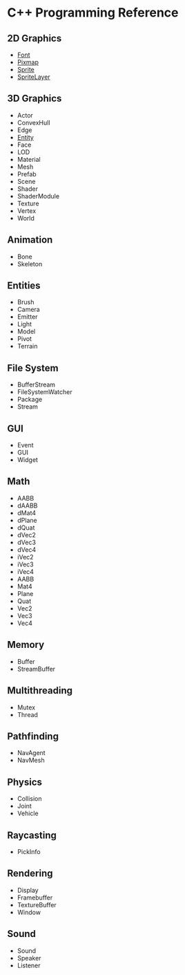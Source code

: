 # C++ Programming Reference #

## 2D Graphics ##
- [Font](CPP_Font.md)
- [Pixmap](CPP_Pixmap.md)
- [Sprite](Sprite.md)
- [SpriteLayer](SpriteLayer.md)

## 3D Graphics ##
- Actor
- ConvexHull
- Edge
- [Entity](CPP_Entity_32f.md)
- Face
- LOD
- Material
- Mesh
- Prefab
- Scene
- Shader
- ShaderModule
- Texture
- Vertex
- World

## Animation ##
- Bone 
- Skeleton

## Entities ##
- Brush
- Camera
- Emitter
- Light
- Model
- Pivot
- Terrain

## File System ##
- BufferStream
- FileSystemWatcher
- Package
- Stream


## GUI ##
- Event
- GUI
- Widget

## Math ##
- AABB
- dAABB
- dMat4
- dPlane
- dQuat
- dVec2 
- dVec3
- dVec4
- iVec2
- iVec3
- iVec4
- AABB
- Mat4
- Plane
- Quat
- Vec2
- Vec3
- Vec4

## Memory ##
- Buffer
- StreamBuffer

## Multithreading ##
- Mutex
- Thread
## Pathfinding ##
- NavAgent
- NavMesh
## Physics ##
- Collision
- Joint
- Vehicle

## Raycasting ##
- PickInfo

## Rendering ##
- Display
- Framebuffer
- TextureBuffer
- Window

## Sound ##
- Sound
- Speaker
- Listener
